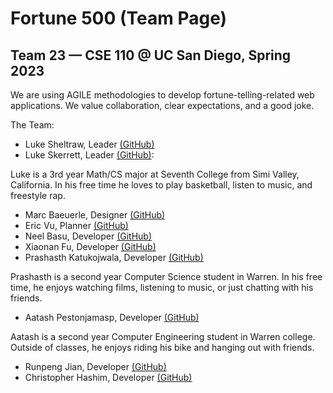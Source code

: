 # Fortune 500 (Team Page)
## Team 23 — CSE 110 @ UC San Diego, Spring 2023

We are using AGILE methodologies to develop fortune-telling-related web applications. We value collaboration, clear expectations, and a good joke.

The Team:
- Luke Sheltraw, Leader [(GitHub)](https://github.com/Luke-Sheltraw)
- Luke Skerrett, Leader [(GitHub)](https://github.com/LukeSkerrett): 

Luke is a 3rd year Math/CS major at Seventh College from Simi Valley, California. In his free time he loves to play basketball, listen to music, and freestyle rap.

- Marc Baeuerle, Designer [(GitHub)](https://github.com/MarcBaeuerle)
- Eric Vu, Planner [(GitHub)](https://github.com/air-wickvu)
- Neel Basu, Developer [(GitHub)](https://github.com/neel-basu)
- Xiaonan Fu, Developer [(GitHub)](https://github.com/XiaonanFu-ucsd)
- Prashasth Katukojwala, Developer [(GitHub)](https://github.com/prashasthk)

Prashasth is a second year Computer Science student in Warren. In his free time, he enjoys watching films, listening to music, or just chatting with his friends.

- Aatash Pestonjamasp, Developer [(GitHub)](https://github.com/AAP127)

Aatash is a second year Computer Engineering student in Warren college. Outside of classes, he enjoys riding his bike and hanging out with friends.

- Runpeng Jian, Developer [(GitHub)](https://github.com/RunpengJ)
- Christopher Hashim, Developer [(GitHub)](https://github.com/chashim39)
